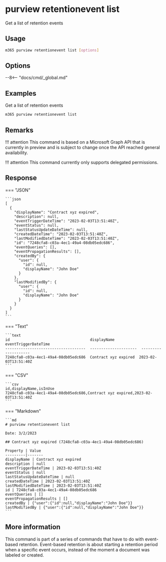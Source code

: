 # purview retentionevent list

Get a list of retention events

## Usage

```sh
m365 purview retentionevent list [options]
```

## Options

--8<-- "docs/cmd/_global.md"

## Examples

Get a list of retention events

```sh
m365 purview retentionevent list
```

## Remarks

!!! attention
    This command is based on a Microsoft Graph API that is currently in preview and is subject to change once the API reached general availability.

!!! attention
    This command currently only supports delegated permissions.

## Response


=== "JSON"

    ```json
    [
      {
        "displayName": "Contract xyz expired",
        "description": null,
        "eventTriggerDateTime": "2023-02-03T13:51:40Z",
        "eventStatus": null,
        "lastStatusUpdateDateTime": null,
        "createdDateTime": "2023-02-03T13:51:40Z",
        "lastModifiedDateTime": "2023-02-03T13:51:40Z",
        "id": "7248cfa8-c03a-4ec1-49a4-08db05edc686",
        "eventQueries": [],
        "eventPropagationResults": [],
        "createdBy": {
          "user": {
            "id": null,
            "displayName": "John Doe"
          }
        },
        "lastModifiedBy": {
          "user": {
            "id": null,
            "displayName": "John Doe"
          }
        }
      }
    ]
    ```

=== "Text"

    ```text
    id                                    displayName            eventTriggerDateTime
    ------------------------------------  ---------------------  --------------------
    7248cfa8-c03a-4ec1-49a4-08db05edc686  Contract xyz expired  2023-02-03T13:51:40Z
    ```

=== "CSV"

    ```csv
    id,displayName,isInUse
    7248cfa8-c03a-4ec1-49a4-08db05edc686,Contract xyz expired,2023-02-03T13:51:40Z
    ```

=== "Markdown"

    ```md
    # purview retentionevent list

    Date: 3/2/2023

    ## Contract xyz expired (7248cfa8-c03a-4ec1-49a4-08db05edc686)

    Property | Value
    ---------|-------
    displayName | Contract xyz expired
    description | null
    eventTriggerDateTime | 2023-02-03T13:51:40Z
    eventStatus | null
    lastStatusUpdateDateTime | null
    createdDateTime | 2023-02-03T13:51:40Z
    lastModifiedDateTime | 2023-02-03T13:51:40Z
    id | 7248cfa8-c03a-4ec1-49a4-08db05edc686
    eventQueries | []
    eventPropagationResults | []
    createdBy | {"user":{"id":null,"displayName":"John Doe"}}
    lastModifiedBy | {"user":{"id":null,"displayName":"John Doe"}}
    ```

## More information

This command is part of a series of commands that have to do with event-based retention. Event-based retention is about starting a retention period when a specific event occurs, instead of the moment a document was labeled or created.
